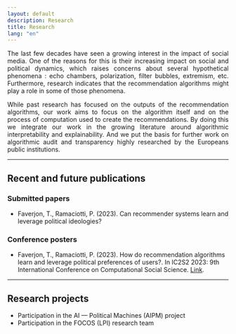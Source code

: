```yaml
---
layout: default
description: Research
title: Research
lang: "en"
---
```


<div style="text-align: justify">

<p> The last few decades have seen a growing interest in the impact of social media. One of the reasons for this is their increasing impact on social and political dynamics, which raises concerns about several hypothetical phenomena : echo chambers, polarization, filter bubbles, extremism, etc. Furthermore, research indicates that the recommendation algorithms might play a role in some of those phenomena.</p>

<p> While past research has focused on the outputs of the recommendation algorithms, our work aims to focus on the algorithm itself and on the process of computation used to create the recommendations. By doing this we integrate our work in the growing literature around algorithmic interpretability and explainability. And we put the basis for further work on algorithmic audit and transparency highly researched by the Europeans public institutions.</p>

</div>

---

## Recent and future publications

### Submitted papers

* Faverjon, T., Ramaciotti, P. (2023). Can recommender systems learn and leverage political ideologies?

### Conference posters

* Faverjon, T., Ramaciotti, P. (2023). How do recommendation algorithms learn and leverage political preferences of users?. In IC2S2 2023: 9th International Conference on Computational Social Science. <a href = "research/IC2S2">Link</a>.

---

## Research projects

* Participation in the AI — Political Machines (AIPM) project
* Participation in the FOCOS (LPI) research team